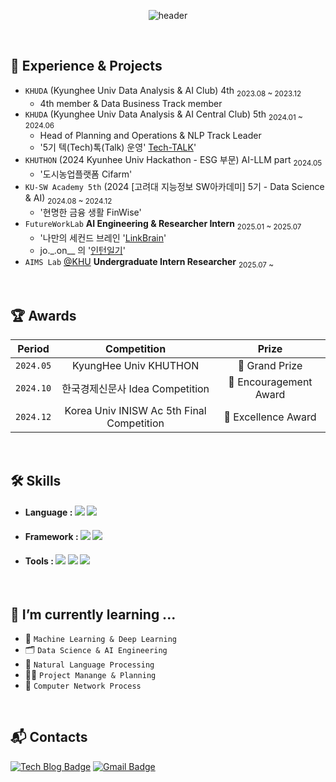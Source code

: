 <p align="center">
  <img src="https://capsule-render.vercel.app/api?type=rounded&color=timeGradient&text=Welcome%20to%20jo._.on's%20GitHub%20👋&animation=twinkling&fontSize=48&fontAlignY=50&fontAlign=50&height=80" alt="header"> </p>
<br>

## 🔅 Experience & Projects
- `KHUDA` (Kyunghee Univ Data Analysis & AI Club) 4th <sub>2023.08 ~ 2023.12</sub>
  - 4th member & Data Business Track member
- `KHUDA` (Kyunghee Univ Data Analysis & AI Central Club) 5th <sub>2024.01 ~ 2024.06</sub>
  -  Head of Planning and Operations & NLP Track Leader
  - '5기 텍(Tech)톡(Talk) 운영' [Tech-TALK](https://www.notion.so/Tech-Talk-a16ee254728c4ef195cd919a785e8b0a?source=copy_link)'
- `KHUTHON` (2024 Kyunhee Univ Hackathon - ESG 부문) AI-LLM part <sub>2024.05</sub>
  - '도시농업플랫폼 Cifarm'
- `KU-SW Academy 5th` (2024 [고려대 지능정보 SW아카데미] 5기 - Data Science & AI) <sub>2024.08 ~ 2024.12</sub>
  - '현명한 금융 생활 FinWise'
- `FutureWorkLab` **AI Engineering & Researcher Intern** <sub>2025.01 ~ 2025.07</sub>
  - '나만의 세컨드 브레인 '[LinkBrain](https://www.linkbrain.kr/)'
  - jo._.on__ 의 '[인턴일기](https://www.futureworklab.co.kr/articles/3)'
- `AIMS Lab` [@KHU](https://sites.google.com/view/khu-aims/home?authuser=0) **Undergraduate Intern Researcher** <sub>2025.07 ~ </sub>
<br>

## 🏆 Awards 

| Period | Competition | Prize |
|-------|:--------:|:---------:|
| `2024.05` | KyungHee Univ KHUTHON | 🥈 Grand Prize  |
| `2024.10` | 한국경제신문사 Idea Competition | 🥉 Encouragement Award |
| `2024.12` | Korea Univ INISW Ac 5th Final Competition | 🥉 Excellence Award  |
<br>

## 🛠️ Skills 

- #### Language : <img src="https://img.shields.io/badge/Python-3776AB?style=for-the-badge&logo=Python&logoColor=white"> <img src="https://img.shields.io/badge/Dart-00599C?style=for-the-badge&logo=Dart&logoColor=white"> 

- #### Framework : <img src="https://img.shields.io/badge/langchain-%231C3C3C.svg?style=for-the-badge&logo=langchain&logoColor=white"> <img src="https://img.shields.io/badge/Langgraph-1572B6?style=for-the-badge?style=for-the-badge&logo=langgraph">

- #### Tools : <img src="https://img.shields.io/badge/docker-257bd6?style=for-the-badge&logo=docker&logoColor=white"> <img src="https://img.shields.io/badge/fastapi-D00000?style=for-the-badge&logo=fastapi&logoColor=white">  <img src="https://img.shields.io/badge/TensorFlow-FF6F00?style=for-the-badge&logo=TensorFlow&logoColor=white"> 

<br> 

## 🌱 I’m currently learning ... 
- 🤖 `Machine Learning & Deep Learning` <br>
- 🗂️ `Data Science & AI Engineering` <br>
- 🔡 `Natural Language Processing` <br>
- ✍🏻 `Project Manange & Planning` <br>
- 🛜 `Computer Network Process` <br>
<br>

<!-- ## 📭 Github & Blog
[![leejoon2067's GitHub stats](https://github-readme-stats.vercel.app/api?username=leejoon2067)](https://github.com/anuraghazra/github-readme-stats)
</p>
<br>-->

## :mailbox_with_mail: Contacts
[![Tech Blog Badge](http://img.shields.io/badge/-Tech%20blog-black?style=flat-square&logo=github&link=https://jhklee-coder.tistory.com)](https://jhklee-coder.tistory.com/)
[![Gmail Badge](https://img.shields.io/badge/Gmail-d14836?style=flat-square&logo=Gmail&logoColor=white&link=mailto:leejoon2067@khu.ac.kr)](mailto:leejoon2067@khu.ac.kr/)

<!--
- 🔭 I’m currently working on ...
- 🌱 I’m currently learning ...
- 👯 I’m looking to collaborate on ...
- 🤔 I’m looking for help with ...
- 💬 Ask me about ...
- 📫 How to reach me: ...
- 😄 Pronouns: ...
- ⚡ Fun fact: ...
-->
